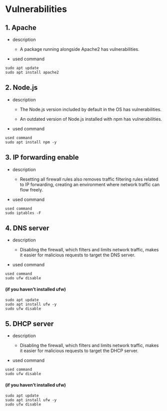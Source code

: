 # Vulnerabilities



## 1. Apache



* description

  * A package running alongside Apache2 has vulnerabilities.




* used command

```
sudo apt update
sudo apt install apache2
```



## 2. Node.js



* description

  * The Node.js version included by default in the OS has vulnerabilities.
  
  * An outdated version of Node.js installed with npm has vulnerabilities.




* used command

```
used command
sudo apt install npm -y
```



## 3. IP forwarding enable



* description

  * Resetting all firewall rules also removes traffic filtering rules related to IP forwarding, creating an environment where network traffic can flow freely.




* used command

```
used command
sudo iptables -F
```



## 4. DNS server



* description

  * Disabling the firewall, which filters and limits network traffic, makes it easier for malicious requests to target the DNS server.




* used command

```
used command
sudo ufw disable
```

#### (if you haven’t installed ufw)

```
sudo apt update
sudo apt install ufw -y
sudo ufw disable
```



## 5. DHCP server



* description

  * Disabling the firewall, which filters and limits network traffic, makes it easier for malicious requests to target the DHCP server.




* used command

```
used command
sudo ufw disable
```
#### (if you haven’t installed ufw)
```
sudo apt update
sudo apt install ufw -y
sudo ufw disable
```
